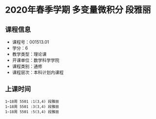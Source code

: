 # 2020年春季学期 多变量微积分 段雅丽






## 课程信息

- 课程号：001513.01
- 学分：6
- 教学类型：理论课
- 开课单位：数学科学学院
- 课程类别：通修
- 课程层次：本科计划内课程

## 上课时间

```
1~18周 5501 :1(3,4) 段雅丽
1~18周 5501 :3(3,4) 段雅丽
1~18周 5501 :5(3,4) 段雅丽
```

